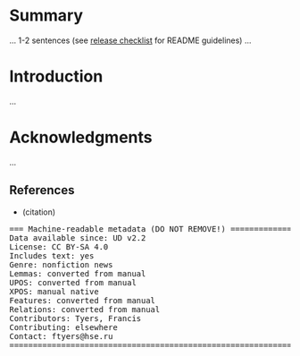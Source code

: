 # Summary

... 1-2 sentences (see [release checklist](http://universaldependencies.org/release_checklist.html#the-readme-file) for README guidelines) ...

# Introduction

...

# Acknowledgments

...

## References

* (citation)

<pre>
=== Machine-readable metadata (DO NOT REMOVE!) ================================
Data available since: UD v2.2
License: CC BY-SA 4.0
Includes text: yes
Genre: nonfiction news
Lemmas: converted from manual
UPOS: converted from manual
XPOS: manual native
Features: converted from manual
Relations: converted from manual
Contributors: Tyers, Francis
Contributing: elsewhere
Contact: ftyers@hse.ru
===============================================================================
</pre>

